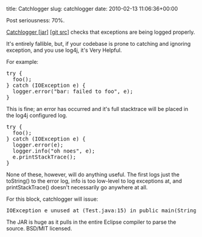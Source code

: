 title: Catchlogger
slug: catchlogger
date: 2010-02-13 11:06:36+00:00

Post seriousness: 70%.

<a href="//b.goeswhere.com/catchlogger-ea10174865343dc2b75eee69cc40b319f5981555.jar">Catchlogger [jar]</a> [<a href="//git.goeswhere.com/?p=dmnp.git;a=tree;f=ue/src/main/java/com/goeswhere/dmnp/ue;h=3b46444faa5c388b625e9ad8c98c0cd851686a79;hb=HEAD">git src</a>] checks that exceptions are being logged properly.

It's entirely fallible, but, if your codebase is prone to catching and ignoring exception, and you use log4j, it's Very Helpful.

For example:

<pre>try {
  foo();
} catch (IOException e) {
  logger.error("bar: failed to foo", e);
}</pre>

This is fine; an error has occurred and it's full stacktrace will be placed in the log4j configured log.

<pre>try {
  foo();
} catch (IOException e) {
  logger.error(e);
  logger.info("oh noes", e);
  e.printStackTrace();
}</pre>

None of these, however, will do anything useful.  The first logs just the toString() to the error log, info is too low-level to log exceptions at, and printStackTrace() doesn't necessarily go anywhere at all.

For this block, catchlogger will issue:
<pre>IOException e unused at (Test.java:15) in public main(String[] args) in path.</pre>


The JAR is huge as it pulls in the entire Eclipse compiler to parse the source.  BSD/MIT licensed.